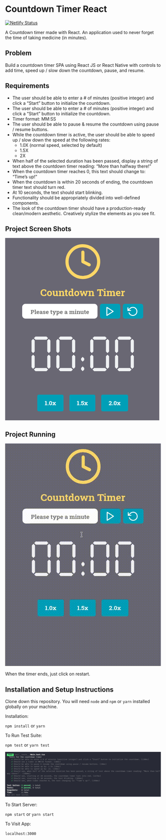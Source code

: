 
# Countdown Timer React

[![Netlify Status](https://api.netlify.com/api/v1/badges/367f5a71-27fb-4ac5-ba66-4966e8c1e96b/deploy-status)](https://countdown-timer-react.netlify.app/)

A Countdown timer made with React.
An application used to never forget the time of taking medicine (in minutes).

## Problem
Build a countdown timer SPA using React JS or React Native with controls to add time, speed up
/ slow down the countdown, pause, and resume.

## Requirements

- The user should be able to enter a # of minutes (positive integer) and click a “Start”
button to initialize the countdown.
- The user should be able to enter a # of minutes (positive integer) and click a “Start”
button to initialize the countdown.
- Timer format: MM:SS
- The user should be able to pause & resume the countdown using pause / resume
buttons.
- While the countdown timer is active, the user should be able to speed up / slow down
the speed at the following rates:
	- 1.0X (normal speed, selected by default)
	- 1.5X
	- 2X
- When half of the selected duration has been passed, display a string of text above the
countdown timer reading: “More than halfway there!”
- When the countdown timer reaches 0, this text should change to: “Time’s up!”
- When the countdown is within 20 seconds of ending, the countdown timer text should
turn red.
- At 10 seconds, the text should start blinking.
- Functionality should be appropriately divided into well-defined components.
- The look of the countdown timer should have a production-ready clean/modern
aesthetic. Creatively stylize the elements as you see fit.

## Project Screen Shots

![ Main Screen ](/assets/images/countdown_timer.png)

## Project Running

![ Usability ](/assets/images/countdown_timer.gif)

When the timer ends, just click on restart.

## Installation and Setup Instructions

Clone down this repository. You will need `node` and `npm` or `yarn` installed globally on your machine.

Installation:

`npm install`
or
`yarn`

To Run Test Suite:

`npm test`
or
`yarn test`

![ Tests Screenshot ](/assets/images/countdown_timer_tests.png)

To Start Server:

`npm start`
or
`yarn start`

To Visit App:

`localhost:3000`
